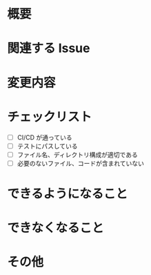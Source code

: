 # 概要
<!-- この PR で何を行うのか、どのような変更を行うのかを記述してください -->

# 関連する Issue
<!-- 関連する Issue 番号を記述してください -->

# 変更内容
<!-- 変更内容を記述してください -->

# チェックリスト
<!-- 以下の項目にチェックを入れてください -->
- [ ] CI/CD が通っている
- [ ] テストにパスしている
- [ ] ファイル名、ディレクトリ構成が適切である
- [ ] 必要のないファイル、コードが含まれていない

# できるようになること

# できなくなること

# その他
<!-- その他、特にレビュアーに伝えたいことがあれば記述してください -->
